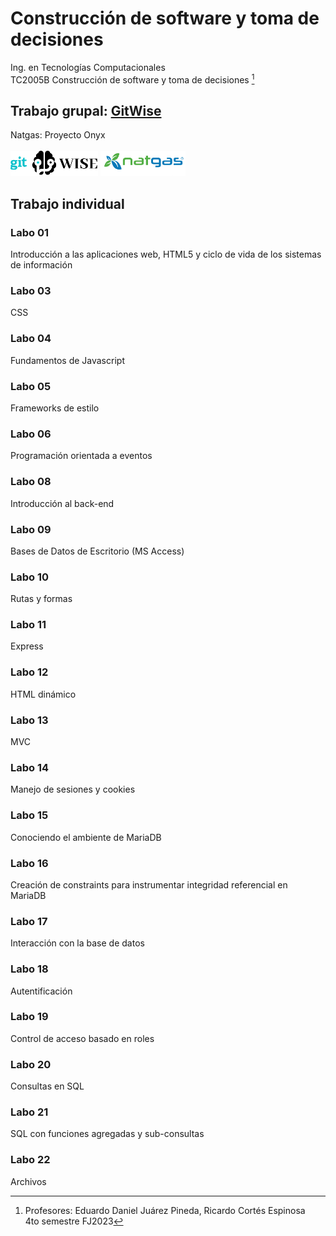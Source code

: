# Construcción de software y toma de decisiones

Ing. en Tecnologías Computacionales <br>
TC2005B Construcción de software y toma de decisiones [^1]

## Trabajo grupal: [GitWise](https://github.com/RodrigoTeran/natgas)
Natgas: Proyecto Onyx
<br> <br>
<img src="Extras/LightIsologo.png"  height="40px"> 
<img src="Extras/Natgas.png"  height="40px"> <br>

## Trabajo individual

### Labo 01
Introducción a las aplicaciones web, HTML5 y ciclo de vida de los sistemas de información

### Labo 03
CSS

### Labo 04
Fundamentos de Javascript

### Labo 05
Frameworks de estilo

### Labo 06
Programación orientada a eventos

### Labo 08
Introducción al back-end

### Labo 09
Bases de Datos de Escritorio (MS Access)

### Labo 10
Rutas y formas

### Labo 11
Express

### Labo 12
HTML dinámico

### Labo 13
MVC

### Labo 14
Manejo de sesiones y cookies

### Labo 15
Conociendo el ambiente de MariaDB

### Labo 16
Creación de constraints para instrumentar integridad referencial en MariaDB

### Labo 17
Interacción con la base de datos

### Labo 18
Autentificación

### Labo 19
Control de acceso basado en roles 

### Labo 20
Consultas en SQL

### Labo 21
SQL con funciones agregadas y sub-consultas

### Labo 22
Archivos

[^1]: Profesores: Eduardo Daniel Juárez Pineda, Ricardo Cortés Espinosa <br>
      4to semestre FJ2023
